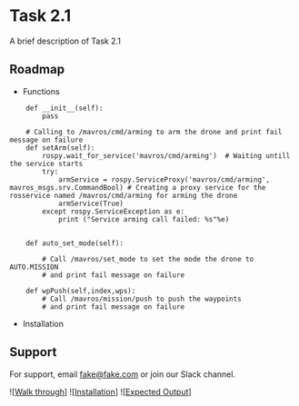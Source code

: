 
# Task 2.1

A brief description of Task 2.1


## Roadmap

- Functions
```class Modes:
    def __init__(self):
        pass

    # Calling to /mavros/cmd/arming to arm the drone and print fail message on failure
    def setArm(self):
        rospy.wait_for_service('mavros/cmd/arming')  # Waiting untill the service starts 
        try:
            armService = rospy.ServiceProxy('mavros/cmd/arming', mavros_msgs.srv.CommandBool) # Creating a proxy service for the rosservice named /mavros/cmd/arming for arming the drone 
            armService(True)
        except rospy.ServiceException as e:
            print ("Service arming call failed: %s"%e)

   
    def auto_set_mode(self):

        # Call /mavros/set_mode to set the mode the drone to AUTO.MISSION
        # and print fail message on failure
    
    def wpPush(self,index,wps):
        # Call /mavros/mission/push to push the waypoints
        # and print fail message on failure
```

- Installation


## Support

For support, email fake@fake.com or join our Slack channel.

![[Walk through](https://www.youtube.com/watch?v=E91ucxmuY10&t=2s)]
![[Installation](https://www.youtube.com/watch?v=nfrm25oHGjQ)]
![[Expected Output](https://www.youtube.com/watch?v=76hMOWSKQUU)]
